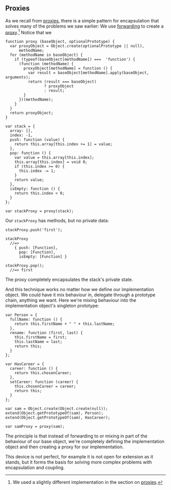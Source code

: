 ## Proxies

As we recall from [proxies](#proxies), there is a simple pattern for encapsulation that solves many of the problems we saw earlier: We use [forwarding](#forwarding) to create a [proxy].[^p] Notice that we

[^p]: We used a slightly different implementation in the section on [proxies](#proxies).

[proxy]: https://en.wikipedia.org/wiki/Proxy_pattern

~~~~~~~~
function proxy (baseObject, optionalPrototype) {
  var proxyObject = Object.create(optionalPrototype || null),
      methodName;
  for (methodName in baseObject) {
    if (typeof(baseObject[methodName]) ===  'function') {
      (function (methodName) {
        proxyObject[methodName] = function () {
          var result = baseObject[methodName].apply(baseObject, arguments);
          return (result === baseObject)
                 ? proxyObject
                 : result;
        }
      })(methodName);
    }
  }
  return proxyObject;
}

var stack = {
  array: [],
  index: -1,
  push: function (value) {
    return this.array[this.index += 1] = value;
  },
  pop: function () {
    var value = this.array[this.index];
    this.array[this.index] = void 0;
    if (this.index >= 0) {
      this.index -= 1;
    }
    return value;
  },
  isEmpty: function () {
    return this.index < 0;
  }
};

var stackProxy = proxy(stack);
~~~~~~~~

Our `stackProxy` has methods, but no private data:

~~~~~~~~
stackProxy.push('first');

stackProxy
  //=>
    { push: [Function],
      pop: [Function],
      isEmpty: [Function] }

stackProxy.pop();
  //=> first
~~~~~~~~

The proxy completely encapsulates the stack's private state.

And this technique works no matter how we define our implementation object. We could have it mix behaviour in, delegate through a prototype chain, anything we want. Here we're mixing behaviour into the implementation object's singleton prototype:

~~~~~~~~
var Person = {
  fullName: function () {
    return this.firstName + " " + this.lastName;
  },
  rename: function (first, last) {
    this.firstName = first;
    this.lastName = last;
    return this;
  }
};

var HasCareer = {
  career: function () {
    return this.chosenCareer;
  },
  setCareer: function (career) {
    this.chosenCareer = career;
    return this;
  }
};

var sam = Object.create(Object.create(null));
extend(Object.getPrototypeOf(sam), Person);
extend(Object.getPrototypeOf(sam), HasCareer);

var samProxy = proxy(sam);
~~~~~~~~

The principle is that instead of forwarding to or mixing in part of the behaviour of our base object, we're completely defining the implementation object and then creating a proxy for our implementation.

This device is not perfect, for example it is not open for extension as it stands, but it forms the basis for solving more complex problems with encapsulation and coupling.